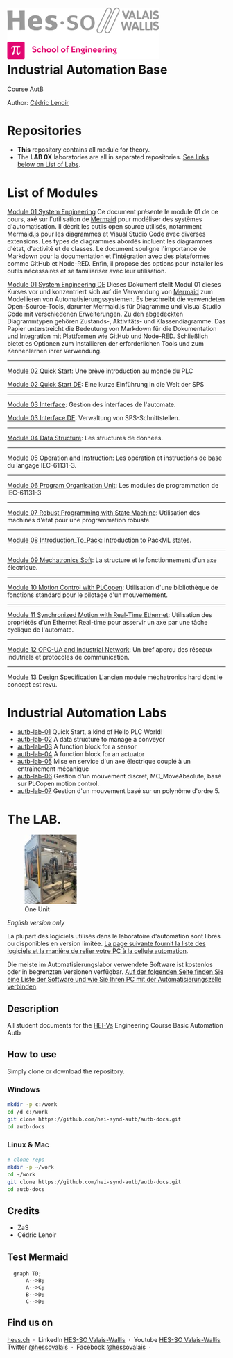 <h1 align="left">
  <br>
  <img src="./img/hei-en.png" alt="HEI-Vs Logo" width="350">
  <br>
  Industrial Automation Base
  <br>
</h1>

Course AutB

Author: [Cédric Lenoir](mailto:cedric.lenoir@hevs.ch)

# Repositories
- **This** repository contains all module for theory.
- The **LAB 0X** laboratories are all in separated repositories. [See links below on List of Labs](#industrial-automation-labs).

# List of Modules
[Module 01 System Engineering](./AutB_MOD_01_System_Engineering/README.md)
Ce document présente le module 01 de ce cours, axé sur l'utilisation de [Mermaid](https://mermaid.js.org) pour modéliser des systèmes d'automatisation. Il décrit les outils open source utilisés, notamment Mermaid.js pour les diagrammes et Visual Studio Code avec diverses extensions. Les types de diagrammes abordés incluent les diagrammes d'état, d'activité et de classes. Le document souligne l'importance de Markdown pour la documentation et l'intégration avec des plateformes comme GitHub et Node-RED. Enfin, il propose des options pour installer les outils nécessaires et se familiariser avec leur utilisation.

[Module 01 System Engineering DE](./AutB_MOD_01_System_Engineering/README_DE.md)
Dieses Dokument stellt Modul 01 dieses Kurses vor und konzentriert sich auf die Verwendung von [Mermaid](https://mermaid.js.org) zum Modellieren von Automatisierungssystemen. Es beschreibt die verwendeten Open-Source-Tools, darunter Mermaid.js für Diagramme und Visual Studio Code mit verschiedenen Erweiterungen. Zu den abgedeckten Diagrammtypen gehören Zustands-, Aktivitäts- und Klassendiagramme. Das Papier unterstreicht die Bedeutung von Markdown für die Dokumentation und Integration mit Plattformen wie GitHub und Node-RED. Schließlich bietet es Optionen zum Installieren der erforderlichen Tools und zum Kennenlernen ihrer Verwendung.

---


[Module 02 Quick Start](./AutB_MOD_02_PLC_Quick_Start/README.md): Une brève introduction au monde du PLC

[Module 02 Quick Start DE](./AutB_MOD_02_PLC_Quick_Start/README_DE.md): Eine kurze Einführung in die Welt der SPS

---

[Module 03 Interface](./AutB_MOD_03_Interface/README.md): Gestion des interfaces de l'automate.

[Module 03 Interface DE](./AutB_MOD_03_Interface/README_DE.md): Verwaltung von SPS-Schnittstellen.

---

[Module 04 Data Structure](./AutB_MOD_04_Data_Structure/README.md): Les structures de données.

---

[Module 05 Operation and Instruction](./AutB_MOD_05_Operation_And_Instruction/README.md): Les opération et instructions de base du langage IEC-61131-3.

---

[Module 06 Program Organisation Unit](./AutB_MOD_06_Program_Organisation_Unit/README.md): Les modules de programmation de IEC-61131-3

---

[Module 07 Robust Programming with State Machine](./AutB_MOD_07_Robust_Programming_With_State_Machine/README.md): Utilisation des machines d'état pour une programmation robuste.

---

[Module 08 Introduction_To_Pack](./AutB_MOD_08_Introduction_To_Pack/README.md): Introduction to PackML states.

---

[Module 09 Mechatronics Soft](./AutB_MOD_09_Mechatronics_Soft/README.md): La structure et le fonctionnement d'un axe électrique.

---

[Module 10 Motion Control with PLCopen](./AutB_MOD_10_Motion_Control_With_PLCopen/README.md): Utilisation d'une bibliothèque de fonctions standard pour le pilotage d'un mouvemement.

---

[Module 11 Synchronized Motion with Real-Time Ethernet](./AutB_MOD_11_Synchronized_Motion_With_Real_Time_Ethernet/README.md): Utilisation des propriétés d'un Ethernet Real-time pour asservir un axe par une tâche cyclique de l'automate.

---

[Module 12 OPC-UA and Industrial Network](./AutB_MOD_12_OPC_UA/README.md): Un bref aperçu des réseaux indutriels et protocoles de communication.

---

[Module 13 Design Specification](./AutB_MOD_13_Design_Specification/README.md) L'ancien module méchatronics hard dont le concept est revu.

# Industrial Automation Labs

- [autb-lab-01](https://github.com/hei-synd-autb/autb-lab-01_2025) Quick Start, a kind of Hello PLC World!
- [autb-lab-02](https://github.com/hei-synd-autb/autb-lab-02_2025) A data structure to manage a conveyor
- [autb-lab-03](https://github.com/hei-synd-autb/autb-lab-03_2025) A function block for a sensor
- [autb-lab-04](https://github.com/hei-synd-autb/autb-lab-04_2025) A function block for an actuator
- [autb-lab-05](https://github.com/hei-synd-autb/autb-lab-05_2025) Mise en service d'un axe électrique couplé à un entraînement mécanique
- [autb-lab-06](https://github.com/hei-synd-autb/autb-lab-06_2025) Gestion d'un mouvement discret, MC_MoveAbsolute, basé sur PLCopen motion control.
- [autb-lab-07](https://github.com/hei-synd-autb/autb-lab-07_2025) Gestion d'un mouvement basé sur un polynôme d'ordre 5.

# The LAB.
<figure>
    <img src="./img/OneUnit.jpg"
         alt="Image Lost One Unit">
    <figcaption>One Unit</figcaption>
</figure>

*English version only*

La plupart des logiciels utilisés dans le laboratoire d'automation sont libres ou disponibles en version limitée.
[La page suivante fournit la liste des logiciels et la manière de relier votre PC à la cellule automation](./AutB_LAB/readme.md).

Die meiste im Automatisierungslabor verwendete Software ist kostenlos oder in begrenzten Versionen verfügbar.
[Auf der folgenden Seite finden Sie eine Liste der Software und wie Sie Ihren PC mit der Automatisierungszelle verbinden](./AutB_LAB/readme.md).

## Description

All student documents for the [HEI-Vs](https://hevs.ch/synd) Engineering Course Basic Automation Autb

## How to use

Simply clone or download the repository.

### Windows

  ```bash
  mkdir -p c:/work
  cd /d c:/work
  git clone https://github.com/hei-synd-autb/autb-docs.git
  cd autb-docs
  ```

### Linux & Mac

  ```bash
  # clone repo
  mkdir -p ~/work
  cd ~/work
  git clone https://github.com/hei-synd-autb/autb-docs.git
  cd autb-docs
  ```

## Credits

* ZaS
* Cédric Lenoir

## Test Mermaid
```mermaid
  graph TD;
      A-->B;
      A-->C;
      B-->D;
      C-->D;
```

## Find us on

[hevs.ch](https://www.hevs.ch) &nbsp;&middot;&nbsp;
LinkedIn [HES-SO Valais-Wallis](https://www.linkedin.com/groups/104343/) &nbsp;&middot;&nbsp;
Youtube [HES-SO Valais-Wallis](https://www.youtube.com/user/HESSOVS)
Twitter [@hessovalais](https://twitter.com/hessovalais) &nbsp;&middot;&nbsp;
Facebook [@hessovalais](https://www.facebook.com/hessovalais) &nbsp;&middot;&nbsp;
